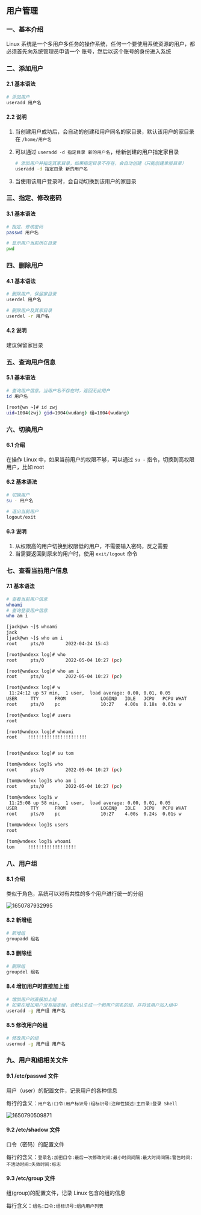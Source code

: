 ## 用户管理

### 一、基本介绍

Linux 系统是一个多用户多任务的操作系统，任何一个要使用系统资源的用户，都必须首先向系统管理员申请一个
账号，然后以这个账号的身份进入系统



### 二、添加用户

#### 2.1 基本语法

```bash
# 添加用户
useradd 用户名
```



#### 2.2 说明

1. 当创建用户成功后，会自动的创建和用户同名的家目录，默认该用户的家目录在 `/home/用户名`

2. 可以通过 `useradd -d 指定目录 新的用户名`，给新创建的用户指定家目录

   ```bash
   # 添加用户并指定其家目录，如果指定目录不存在，会自动创建（只能创建单层目录）
   useradd -d 指定目录 新的用户名
   ```

3. 当使用该用户登录时，会自动切换到该用户的家目录



### 三、指定、修改密码

#### 3.1 基本语法

```bash
# 指定、修改密码
passwd 用户名

# 显示用户当前所在目录
pwd
```



### 四、删除用户 

#### 4.1 基本语法

```bash
# 删除用户，保留家目录
userdel 用户名

# 删除用户及其家目录
userdel -r 用户名
```



#### 4.2 说明

建议保留家目录



### 五、查询用户信息

#### 5.1 基本语法

```bash
# 查询用户信息。当用户名不存在时，返回无此用户
id 用户名

[root@wn ~]# id zwj
uid=1004(zwj) gid=1004(wudang) 组=1004(wudang)
```



### 六、切换用户

#### 6.1 介绍

在操作 Linux 中，如果当前用户的权限不够，可以通过 `su -` 指令，切换到高权限用户，比如 root



#### 6.2 基本语法

```bash
# 切换用户
su - 用户名

# 退出当前用户
logout/exit
```



#### 6.3 说明

1. 从权限高的用户切换到权限低的用户，不需要输入密码，反之需要
2. 当需要返回到原来的用户时，使用 `exit/logout` 命令



### 七、查看当前用户信息

#### 7.1 基本语法

```bash
# 查看当前用户信息
whoami
# 查询登录用户信息
who am i

[jack@wn ~]$ whoami
jack
[jack@wn ~]$ who am i
root     pts/0        2022-04-24 15:43
```



```bash
[root@wndexx log]# who
root     pts/0        2022-05-04 10:27 (pc)

[root@wndexx log]# who am i
root     pts/0        2022-05-04 10:27 (pc)

[root@wndexx log]# w
 11:24:12 up 57 min,  1 user,  load average: 0.00, 0.01, 0.05
USER     TTY      FROM             LOGIN@   IDLE   JCPU   PCPU WHAT
root     pts/0    pc               10:27    4.00s  0.18s  0.03s w

[root@wndexx log]# users
root

[root@wndexx log]# whoami
root    !!!!!!!!!!!!!!!!!!!!!!


[root@wndexx log]# su tom

[tom@wndexx log]$ who
root     pts/0        2022-05-04 10:27 (pc)

[tom@wndexx log]$ who am i
root     pts/0        2022-05-04 10:27 (pc)

[tom@wndexx log]$ w
 11:25:08 up 58 min,  1 user,  load average: 0.00, 0.01, 0.05
USER     TTY      FROM             LOGIN@   IDLE   JCPU   PCPU WHAT
root     pts/0    pc               10:27    4.00s  0.24s  0.01s w

[tom@wndexx log]$ users
root

[tom@wndexx log]$ whoami
tom     !!!!!!!!!!!!!!!!!!       
```





### 八、用户组

#### 8.1 介绍

类似于角色，系统可以对有共性的多个用户进行统一的分组

![1650787932995](用户管理.assets/1650787932995.png)

#### 8.2 新增组

```bash
# 新增组
groupadd 组名
```



#### 8.3 删除组

```bash
# 删除组
groupdel 组名
```



#### 8.4 增加用户时直接加上组

```bash
# 增加用户时直接加上组
# 如果在增加用户没有指定组，会默认生成一个和用户同名的组，并将该用户加入组中
useradd -g 用户组 用户名
```



#### 8.5 修改用户的组

```bash
# 修改用户的组
usermod -g 用户组 用户名
```



### 九、用户和组相关文件

#### 9.1 /etc/passwd 文件

用户（user）的配置文件，记录用户的各种信息

每行的含义：`用户名:口令:用户标识号:组标识号:注释性描述:主目录:登录 Shell`

![1650790509871](用户管理.assets/1650790509871.png)



#### 9.2 /etc/shadow 文件

口令（密码）的配置文件

每行的含义：`登录名:加密口令:最后一次修改时间:最小时间间隔:最大时间间隔:警告时间:不活动时间:失效时间:标志`



#### 9.3 /etc/group 文件

组(group)的配置文件，记录 Linux 包含的组的信息

每行含义：`组名:口令:组标识号:组内用户列表`



























































































